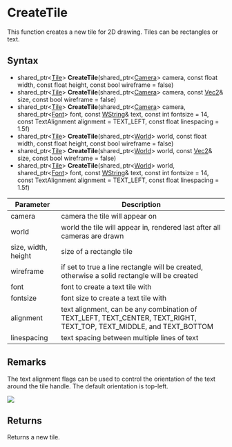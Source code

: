 # CreateTile

This function creates a new tile for 2D drawing. Tiles can be rectangles or text.

## Syntax

- shared_ptr<[Tile](Tile)\> **CreateTile**(shared_ptr<[Camera](Camera)> camera, const float width, const float height, const bool wireframe = false)
- shared_ptr<[Tile](Tile)\> **CreateTile**(shared_ptr<[Camera](Camera)> camera, const [Vec2](Vec2)& size, const bool wireframe = false)
- shared_ptr<[Tile](Tile)\> **CreateTile**(shared_ptr<[Camera](Camera)> camera, shared_ptr<[Font](Font)> font, const [WString](WString)& text, const int fontsize = 14, const TextAlignment alignment = TEXT_LEFT, const float linespacing = 1.5f)
- shared_ptr<[Tile](Tile)\> **CreateTile**(shared_ptr<[World](World)> world, const float width, const float height, const bool wireframe = false)
- shared_ptr<[Tile](Tile)\> **CreateTile**(shared_ptr<[World](World)> world, const [Vec2](Vec2)& size, const bool wireframe = false)
- shared_ptr<[Tile](Tile)\> **CreateTile**(shared_ptr<[World](World)> world, shared_ptr<[Font](Font)> font, const [WString](WString)& text, const int fontsize = 14, const TextAlignment alignment = TEXT_LEFT, const float linespacing = 1.5f)

| Parameter | Description |
|---|---|
| camera | camera the tile will appear on |
| world | world the tile will appear in, rendered last after all cameras are drawn |
| size, width, height | size of a rectangle tile |
| wireframe | if set to true a line rectangle will be created, otherwise a solid rectangle will be created |
| font | font to create a text tile with |
| fontsize | font size to create a text tile with |
| alignment | text alignment, can be any combination of TEXT_LEFT, TEXT_CENTER, TEXT_RIGHT, TEXT_TOP, TEXT_MIDDLE, and TEXT_BOTTOM |
| linespacing | text spacing between multiple lines of text |

## Remarks

The text alignment flags can be used to control the orientation of the text around the tile handle. The default orientation is top-left.

![](https://github.com/UltraEngine/Documentation/blob/master/Images/textalignment.png?raw=true)

## Returns

Returns a new tile.

